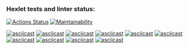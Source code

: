 ### Hexlet tests and linter status:
[![Actions Status](https://github.com/DmitriiGoltsov/java-project-61/workflows/hexlet-check/badge.svg)](https://github.com/DmitriiGoltsov/java-project-61/actions)
[![Maintainability](https://api.codeclimate.com/v1/badges/1d032ca1756b7d716d6d/maintainability)](https://codeclimate.com/github/DmitriiGoltsov/java-project-61/maintainability)

[![asciicast](https://asciinema.org/a/544597.svg)](https://asciinema.org/a/544597)
[![asciicast](https://asciinema.org/a/IkkEdKu5i5OkyChaPspwHCQ8y.svg)](https://asciinema.org/a/IkkEdKu5i5OkyChaPspwHCQ8y)
[![asciicast](https://asciinema.org/a/jlhg7cD0XVWJiRvOjzueFKK5g.svg)](https://asciinema.org/a/jlhg7cD0XVWJiRvOjzueFKK5g)
[![asciicast](https://asciinema.org/a/U5l7ZErwxRnRbfstn0WhsAUa7.svg)](https://asciinema.org/a/U5l7ZErwxRnRbfstn0WhsAUa7)
[![asciicast](https://asciinema.org/a/fTPZFuBiSfTT06motsmONsAwB.svg)](https://asciinema.org/a/fTPZFuBiSfTT06motsmONsAwB)
[![asciicast](https://asciinema.org/a/v3eKhDw6FgXaCkDWoPTeXdRSi.svg)](https://asciinema.org/a/v3eKhDw6FgXaCkDWoPTeXdRSi)
[![asciicast](https://asciinema.org/a/ndZek050a0KOdmrdgL2siIgjP.svg)](https://asciinema.org/a/ndZek050a0KOdmrdgL2siIgjP)
[![asciicast](https://asciinema.org/a/wcMGLB68u347ybTSgmOfk4bJR.svg)](https://asciinema.org/a/wcMGLB68u347ybTSgmOfk4bJR)
[![asciicast](https://asciinema.org/a/y3Rpib7T9GuYnq1afKuyKIwUW.svg)](https://asciinema.org/a/y3Rpib7T9GuYnq1afKuyKIwUW)
[![asciicast](https://asciinema.org/a/t3wT0XsZ1iAqyZIwXmu0L6Xzk.svg)](https://asciinema.org/a/t3wT0XsZ1iAqyZIwXmu0L6Xzk)
